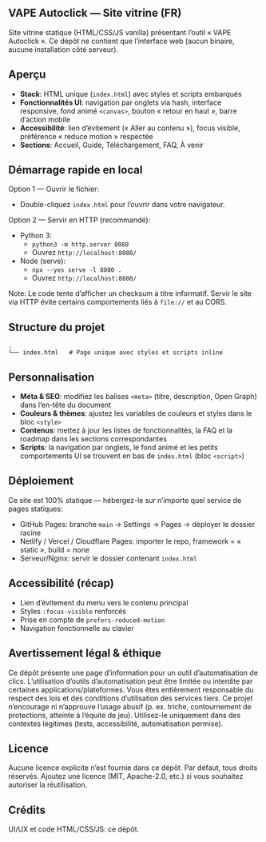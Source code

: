 ## VAPE Autoclick — Site vitrine (FR)

Site vitrine statique (HTML/CSS/JS vanilla) présentant l’outil « VAPE Autoclick ». Ce dépôt ne contient que l’interface web (aucun binaire, aucune installation côté serveur).

## Aperçu

- **Stack**: HTML unique (`index.html`) avec styles et scripts embarqués
- **Fonctionnalités UI**: navigation par onglets via hash, interface responsive, fond animé `<canvas>`, bouton « retour en haut », barre d’action mobile
- **Accessibilité**: lien d’évitement (« Aller au contenu »), focus visible, préférence « reduce motion » respectée
- **Sections**: Accueil, Guide, Téléchargement, FAQ, À venir

## Démarrage rapide en local

Option 1 — Ouvrir le fichier:
- Double-cliquez `index.html` pour l’ouvrir dans votre navigateur.

Option 2 — Servir en HTTP (recommandé):
- Python 3:
  - `python3 -m http.server 8080`
  - Ouvrez `http://localhost:8080/`
- Node (serve):
  - `npx --yes serve -l 8080 .`
  - Ouvrez `http://localhost:8080/`

Note: Le code tente d’afficher un checksum à titre informatif. Servir le site via HTTP évite certains comportements liés à `file://` et au CORS.

## Structure du projet

```
.
└── index.html   # Page unique avec styles et scripts inline
```

## Personnalisation

- **Méta & SEO**: modifiez les balises `<meta>` (titre, description, Open Graph) dans l’en-tête du document
- **Couleurs & thèmes**: ajustez les variables de couleurs et styles dans le bloc `<style>`
- **Contenus**: mettez à jour les listes de fonctionnalités, la FAQ et la roadmap dans les sections correspondantes
- **Scripts**: la navigation par onglets, le fond animé et les petits comportements UI se trouvent en bas de `index.html` (bloc `<script>`) 

## Déploiement

Ce site est 100% statique — hébergez-le sur n’importe quel service de pages statiques:
- GitHub Pages: branche `main` → Settings → Pages → déployer le dossier racine
- Netlify / Vercel / Cloudflare Pages: importer le repo, framework = « static », build = none
- Serveur/Nginx: servir le dossier contenant `index.html`

## Accessibilité (récap)

- Lien d’évitement du menu vers le contenu principal
- Styles `:focus-visible` renforcés
- Prise en compte de `prefers-reduced-motion`
- Navigation fonctionnelle au clavier

## Avertissement légal & éthique

Ce dépôt présente une page d’information pour un outil d’automatisation de clics. L’utilisation d’outils d’automatisation peut être limitée ou interdite par certaines applications/plateformes. Vous êtes entièrement responsable du respect des lois et des conditions d’utilisation des services tiers. Ce projet n’encourage ni n’approuve l’usage abusif (p. ex. triche, contournement de protections, atteinte à l’équité de jeu). Utilisez-le uniquement dans des contextes légitimes (tests, accessibilité, automatisation permise).

## Licence

Aucune licence explicite n’est fournie dans ce dépôt. Par défaut, tous droits réservés. Ajoutez une licence (MIT, Apache-2.0, etc.) si vous souhaitez autoriser la réutilisation.

## Crédits

UI/UX et code HTML/CSS/JS: ce dépôt.

